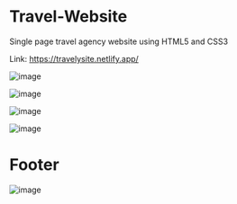# Travel-Website
Single page travel agency website using HTML5 and CSS3

Link: https://travelysite.netlify.app/

![image](https://user-images.githubusercontent.com/45901296/173515713-9839203d-2547-4e37-ae23-299d97322ddf.png)

![image](https://user-images.githubusercontent.com/45901296/173516824-92e4d088-f31d-4194-8f15-d4623636ee82.png)

![image](https://user-images.githubusercontent.com/45901296/173517074-f634f6cb-c059-4a58-957b-07be42a3d76d.png)

![image](https://user-images.githubusercontent.com/45901296/173517471-0fbf01cc-4b84-4718-ac78-41b454ea63a6.png)

# Footer
![image](https://user-images.githubusercontent.com/45901296/173517665-b2945dc8-9586-4f0d-a8d9-06c809d5f451.png)

